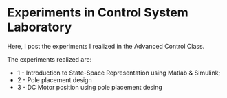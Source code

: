 #  Experiments in Control System Laboratory

Here, I post the experiments I realized in the Advanced Control Class.

The experiments realized are:

  *  1 - Introduction to State-Space Representation using Matlab & Simulink;
  *  2 - Pole placement design
  *  3 - DC Motor position using pole placement desing 
